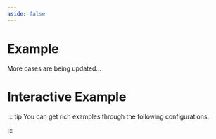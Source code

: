 ```yaml
---
aside: false
---
```


# Example

More cases are being updated...

# Interactive Example

::: tip
You can get rich examples through the following configurations.

:::

<component v-if="CaseContainer" :is="CaseContainer"></component>

<script>
import { shallowRef } from "vue"

export default {
  data() {
    return {
      CaseContainer: null,
    }
  },

  mounted() {
    import('../demo/examples/Interactive/index.vue').then((module) => {
      this.CaseContainer = shallowRef(module.default)
    })

  }
}
</script>
